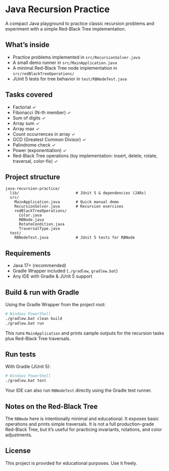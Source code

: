 # Java Recursion Practice

A compact Java playground to practice classic recursion problems and experiment with a simple Red-Black Tree implementation.

## What’s inside
- Practice problems implemented in `src/RecursionSolver.java`
- A small demo runner in `src/MainApplication.java`
- A minimal Red-Black Tree node implementation in `src/redBlackTreeOperations/`
- JUnit 5 tests for tree behavior in `test/RBNodeTest.java`

## Tasks covered
- Factorial ✓
- Fibonacci (N-th member) ✓
- Sum of digits ✓
- Array sum ✓
- Array max ✓
- Count occurrences in array ✓
- GCD (Greatest Common Divisor) ✓
- Palindrome check ✓
- Power (exponentiation) ✓
- Red-Black Tree operations (toy implementation: insert, delete, rotate, traversal, color-fix) ✓

## Project structure
```
java-recursion-practice/
  lib/                         # JUnit 5 & dependencies (JARs)
  src/
    MainApplication.java       # Quick manual demo
    RecursionSolver.java       # Recursion exercises
    redBlackTreeOperations/
      Color.java
      RBNode.java
      RotateCondition.java
      TraversalType.java
  test/
    RBNodeTest.java            # JUnit 5 tests for RBNode
```

## Requirements
- Java 17+ (recommended)
- Gradle Wrapper included (`./gradlew`, `gradlew.bat`)
- Any IDE with Gradle & JUnit 5 support

## Build & run with Gradle
Using the Gradle Wrapper from the project root:

```bash
# Windows PowerShell
./gradlew.bat clean build
./gradlew.bat run
```

This runs `MainApplication` and prints sample outputs for the recursion tasks plus Red-Black Tree traversals.

## Run tests
With Gradle (JUnit 5):

```bash
# Windows PowerShell
./gradlew.bat test
```

Your IDE can also run `RBNodeTest` directly using the Gradle test runner.

## Notes on the Red-Black Tree
The `RBNode` here is intentionally minimal and educational. It exposes basic operations and prints simple traversals. It is not a full production-grade Red-Black Tree, but it’s useful for practicing invariants, rotations, and color adjustments.

## License
This project is provided for educational purposes. Use it freely.
